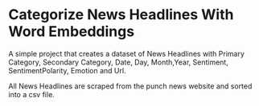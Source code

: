 # Categorize News Headlines With Word Embeddings





A simple project that creates a dataset of News Headlines with Primary Category, Secondary Category, Date, Day, Month,Year, Sentiment, SentimentPolarity, Emotion and Url. 

All News Headlines are scraped from the punch news website and sorted into a csv file.


